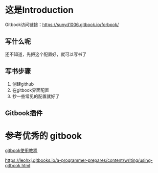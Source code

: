 # 这是Introduction



Gitbook访问链接：https://sunyd1006.gitbook.io/forbook/



## 写什么呢

还不知道，先把这个配置好，就可以写书了





## 写书步骤

1. 创建github
2. 在gitbook界面配置
3. 抄一些常见的配置就好了



## Gitbook插件



# 参考优秀的 gitbook

[gitbook使用教程](https://jackchan1999.github.io/2017/05/01/gitbook/GitBook%E4%BD%BF%E7%94%A8%E6%95%99%E7%A8%8B/)



https://leohxj.gitbooks.io/a-programmer-prepares/content/writing/using-gitbook.html

